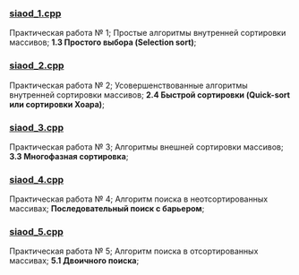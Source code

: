 ### [siaod_1.cpp](https://github.com/khdepository/siaod/blob/main/siaod_1.cpp)
Практическая работа № 1; Простые алгоритмы внутренней сортировки массивов;
**1.3 Простого выбора (Selection sort)**;

### [siaod_2.cpp](https://github.com/khdepository/siaod/blob/main/siaod_2.cpp)
Практическая работа № 2; Усовершенствованные алгоритмы внутренней сортировки массивов;
**2.4	Быстрой сортировки (Quick-sort или сортировки Хоара)**;

### [siaod_3.cpp](https://github.com/khdepository/siaod/blob/main/siaod_3.cpp)
Практическая работа № 3; Алгоритмы внешней сортировки массивов;
**3.3	Многофазная сортировка**;

### [siaod_4.cpp](https://github.com/khdepository/siaod/blob/main/siaod_4.cpp)
Практическая работа № 4; Алгоритм поиска в неотсортированных массивах;
**Последовательный поиск с барьером**;

### [siaod_5.cpp](https://github.com/khdepository/siaod/blob/main/siaod_5.cpp)
Практическая работа № 5; Алгоритм поиска в отсортированных массивах;
**5.1	Двоичного поиска**;
